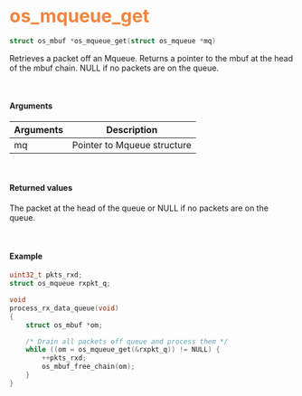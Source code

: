 ## <font color="#F2853F" style="font-size:24pt">os_mqueue_get</font>

```c
struct os_mbuf *os_mqueue_get(struct os_mqueue *mq)
```

Retrieves a packet off an Mqueue. Returns a pointer to the mbuf at the head of the mbuf chain. NULL if no packets are on the queue.

<br>

#### Arguments

| Arguments | Description |
|-----------|-------------|
| mq | Pointer to Mqueue structure  |

<br>

#### Returned values

The packet at the head of the queue or NULL if no packets are on the queue.

<br>

#### Example

```c
uint32_t pkts_rxd;
struct os_mqueue rxpkt_q;

void
process_rx_data_queue(void)
{
    struct os_mbuf *om;

    /* Drain all packets off queue and process them */
    while ((om = os_mqueue_get(&rxpkt_q)) != NULL) {
        ++pkts_rxd;
        os_mbuf_free_chain(om);
    }
}
```


